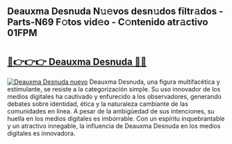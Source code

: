 ## Deauxma Desnuda N𝚞𝚎vos desn𝚞dos filtr𝚊dos - Parts-N69 F𝚘tos vid𝚎o - C𝚘ntenido atr𝚊ctivo 01FPM

# <h2><a href="http://mbcj6o.tromn.icu/?c=Deauxma+Desnuda">🔗👉👉👉 Deauxma Desnuda 🔗🔗</a></h2>

[![Deauxma Desnuda nuevo](https://i.imgur.com/pEAQMta.gif)](http://mbcj6o.tromn.icu/?c=Deauxma+Desnuda)
Deauxma Desnuda, una figura multifacética y estimulante, se resiste a la categorización simple. Su uso innovador de los medios digitales ha cautivado y enfurecido a los observadores, generando debates sobre identidad, ética y la naturaleza cambiante de las comunidades en línea. A pesar de la ambigüedad de sus intenciones, su huella en los medios digitales es imborrable. Con un espíritu inquebrantable y un atractivo innegable, la influencia de Deauxma Desnuda en los medios digitales es innovadora.
